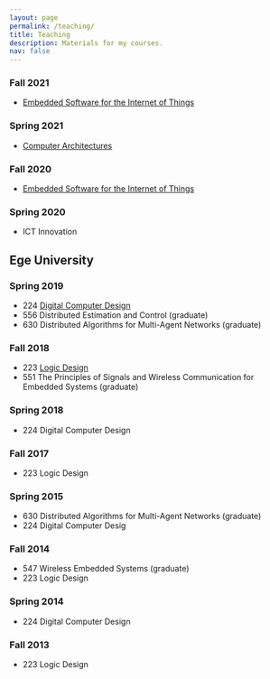 ```yaml
---
layout: page
permalink: /teaching/
title: Teaching
description: Materials for my courses.
nav: false
---
```


### Fall 2021
- [Embedded Software for the Internet of Things](/courses/trento/2021/iot/index.html) 

### Spring 2021
- [Computer Architectures](.) 

### Fall 2020
- [Embedded Software for the Internet of Things](/courses/trento/2020/iot/index.html) 

### Spring 2020
- ICT Innovation

## Ege University

### Spring 2019
- 224 [Digital Computer Design](/courses/ege/2019/dcd/index.html)  
- 556 Distributed Estimation and Control (graduate)   
- 630 Distributed Algorithms for Multi-Agent Networks (graduate)

### Fall 2018
- 223 [Logic Design](/courses/ege/2018/logic/index.html)  
- 551 The Principles of Signals and Wireless Communication for Embedded
Systems (graduate)

### Spring 2018 
- 224 Digital Computer Design

### Fall 2017
- 223 Logic Design

### Spring 2015
- 630 Distributed Algorithms for Multi-Agent Networks (graduate)  
- 224 Digital Computer Desig

### Fall 2014
- 547 Wireless Embedded Systems (graduate)  
- 223 Logic Design

### Spring 2014
- 224 Digital Computer Design

### Fall 2013
- 223 Logic Design
